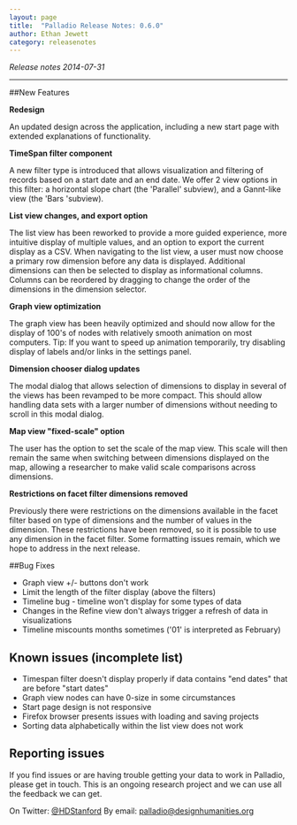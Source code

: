 ```yaml
---
layout: page
title:  "Palladio Release Notes: 0.6.0"
author: Ethan Jewett
category: releasenotes
---
```


<!-- date:   2014-07-31 09:00:00
categories: release-notes
published: true
tags: front
excerpt: "New features and bug fixes in release 0.6.0" -->
*Release notes 2014-07-31*

----

##New Features

**Redesign**

An updated design across the application, including a new start page with extended explanations of functionality.

**TimeSpan filter component**

A new filter type is introduced that allows visualization and filtering of records based on a start date and an end date. We offer 2 view options in this filter: a horizontal slope chart (the 'Parallel' subview), and a Gannt-like view (the 'Bars 'subview).

**List view changes, and export option**

The list view has been reworked to provide a more guided experience, more intuitive display of multiple values, and an option to export the current display as a CSV. When navigating to the list view, a user must now choose a primary row dimension before any data is displayed. Additional dimensions can then be selected to display as informational columns. Columns can be reordered by dragging to change the order of the dimensions in the dimension selector.

**Graph view optimization**

The graph view has been heavily optimized and should now allow for the display of 100's of nodes with relatively smooth animation on most computers. Tip: If you want to speed up animation temporarily, try disabling display of labels and/or links in the settings panel.

**Dimension chooser dialog updates**

The modal dialog that allows selection of dimensions to display in several of the views has been revamped to be more compact. This should allow handling data sets with a larger number of dimensions without needing to scroll in this modal dialog.

**Map view "fixed-scale" option**

The user has the option to set the scale of the map view. This scale will then remain the same when switching between dimensions displayed on the map, allowing a researcher to make valid scale comparisons across dimensions.

**Restrictions on facet filter dimensions removed**

Previously there were restrictions on the dimensions available in the facet filter based on type of dimensions and the number of values in the dimension. These restrictions have been removed, so it is possible to use any dimension in the facet filter. Some formatting issues remain, which we hope to address in the next release.

##Bug Fixes

* Graph view +/- buttons don't work
* Limit the length of the filter display (above the filters)
* Timeline bug - timeline won't display for some types of data
* Changes in the Refine view don't always trigger a refresh of data in visualizations
* Timeline miscounts months sometimes ('01' is interpreted as February)


## Known issues (incomplete list)

* Timespan filter doesn't display properly if data contains "end dates" that are before "start dates"
* Graph view nodes can have 0-size in some circumstances
* Start page design is not responsive
* Firefox browser presents issues with loading and saving projects
* Sorting data alphabetically within the list view does not work

## Reporting issues

If you find issues or are having trouble getting your data to work in Palladio, please get in touch. This is an ongoing research project and we can use all the feedback we can get.

On Twitter: [@HDStanford](http://twitter.com/HDStanford)
By email: <a href="mailto:palladio@designhumanities.org">palladio@designhumanities.org</a>
